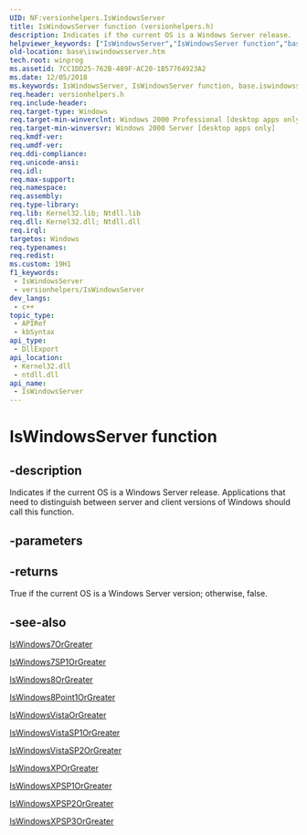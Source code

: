 ```yaml
---
UID: NF:versionhelpers.IsWindowsServer
title: IsWindowsServer function (versionhelpers.h)
description: Indicates if the current OS is a Windows Server release.
helpviewer_keywords: ["IsWindowsServer","IsWindowsServer function","base.iswindowsserver","versionhelpers/IsWindowsServer"]
old-location: base\iswindowsserver.htm
tech.root: winprog
ms.assetid: 7CC1DD25-762B-489F-AC20-1B57764923A2
ms.date: 12/05/2018
ms.keywords: IsWindowsServer, IsWindowsServer function, base.iswindowsserver, versionhelpers/IsWindowsServer
req.header: versionhelpers.h
req.include-header: 
req.target-type: Windows
req.target-min-winverclnt: Windows 2000 Professional [desktop apps only]
req.target-min-winversvr: Windows 2000 Server [desktop apps only]
req.kmdf-ver: 
req.umdf-ver: 
req.ddi-compliance: 
req.unicode-ansi: 
req.idl: 
req.max-support: 
req.namespace: 
req.assembly: 
req.type-library: 
req.lib: Kernel32.lib; Ntdll.lib
req.dll: Kernel32.dll; Ntdll.dll
req.irql: 
targetos: Windows
req.typenames: 
req.redist: 
ms.custom: 19H1
f1_keywords:
 - IsWindowsServer
 - versionhelpers/IsWindowsServer
dev_langs:
 - c++
topic_type:
 - APIRef
 - kbSyntax
api_type:
 - DllExport
api_location:
 - Kernel32.dll
 - ntdll.dll
api_name:
 - IsWindowsServer
---
```


# IsWindowsServer function


## -description

Indicates if the current OS is a  Windows Server release.  Applications that need to distinguish between server and client versions of Windows should call this function.

## -parameters

## -returns

True if the current OS is a Windows Server version; otherwise, false.

## -see-also

<a href="/windows/desktop/api/versionhelpers/nf-versionhelpers-iswindows7orgreater">IsWindows7OrGreater</a>



<a href="/windows/desktop/api/versionhelpers/nf-versionhelpers-iswindows7sp1orgreater">IsWindows7SP1OrGreater</a>



<a href="/windows/desktop/api/versionhelpers/nf-versionhelpers-iswindows8orgreater">IsWindows8OrGreater</a>



<a href="/windows/desktop/api/versionhelpers/nf-versionhelpers-iswindows8point1orgreater">IsWindows8Point1OrGreater</a>



<a href="/windows/desktop/api/versionhelpers/nf-versionhelpers-iswindowsvistaorgreater">IsWindowsVistaOrGreater</a>



<a href="/windows/desktop/api/versionhelpers/nf-versionhelpers-iswindowsvistasp1orgreater">IsWindowsVistaSP1OrGreater</a>



<a href="/windows/desktop/api/versionhelpers/nf-versionhelpers-iswindowsvistasp2orgreater">IsWindowsVistaSP2OrGreater</a>



<a href="/windows/desktop/api/versionhelpers/nf-versionhelpers-iswindowsxporgreater">IsWindowsXPOrGreater</a>



<a href="/windows/desktop/api/versionhelpers/nf-versionhelpers-iswindowsxpsp1orgreater">IsWindowsXPSP1OrGreater</a>



<a href="/windows/desktop/api/versionhelpers/nf-versionhelpers-iswindowsxpsp2orgreater">IsWindowsXPSP2OrGreater</a>



<a href="/windows/desktop/api/versionhelpers/nf-versionhelpers-iswindowsxpsp3orgreater">IsWindowsXPSP3OrGreater</a>